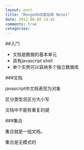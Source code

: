 ```yaml
---
layout: post
title: "Mongodb权威指南 Notes"
date: 2012-08-08 14:42
comments: true
categories: 
---
```


##入门

- 文档是数据的基本单元
- 具有javascript shell
- 单个实例可以容纳多个独立数据库

###文档

javascript中文档表现为对象

区分类型且区分大小写

文档中不能有重复的键

###集合

集合就是一组文档。

集合是无模式的

